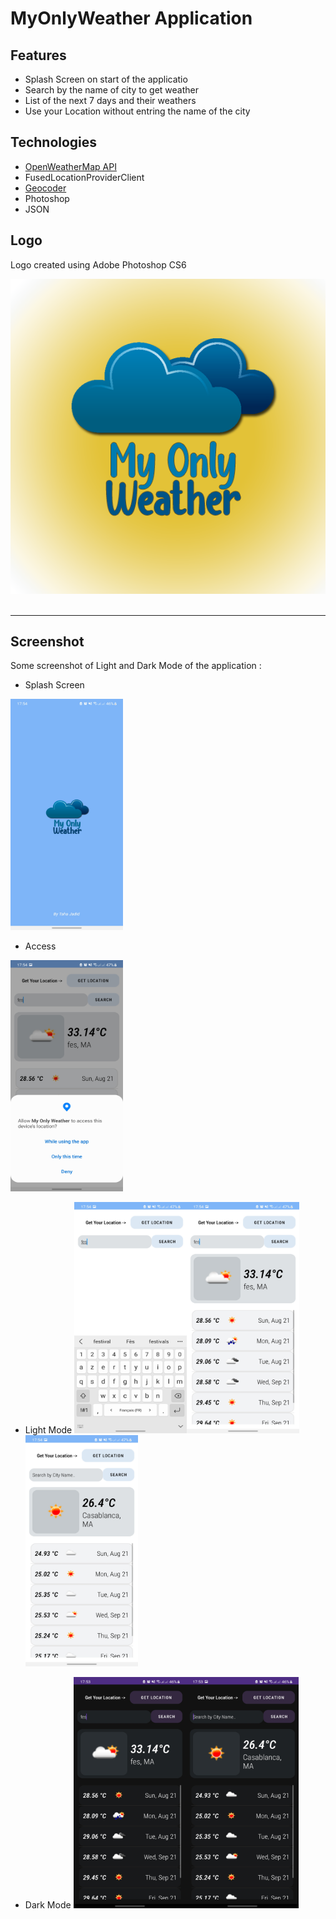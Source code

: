 # MyOnlyWeather Application


## Features
 - Splash Screen on start of the applicatio
 - Search by the name of city to get weather 
 - List of the next 7 days and their weathers
 - Use your Location without entring the name of the city

## Technologies

- [OpenWeatherMap API](https://openweathermap.org/guide)
- FusedLocationProviderClient
- [Geocoder](https://developers.google.com/maps/documentation/javascript/reference/geocoder)
- Photoshop
- JSON

## Logo
Logo created using Adobe Photoshop CS6

![image](https://github.com/tahajadid/MyOnlyWeather/blob/master/Img/MOW%20Logo.png) &nbsp;

---

## Screenshot

Some screenshot of Light and Dark Mode of the application :

- Splash Screen 
<img src="https://github.com/tahajadid/MyOnlyWeather/blob/master/Img/splash.jpg" width="180" height="370">

- Access
<img src="https://github.com/tahajadid/MyOnlyWeather/blob/master/Img/access.jpg" width="180" height="370">

- Light Mode
<img src="https://github.com/tahajadid/MyOnlyWeather/blob/master/Img/light01.jpg" width="180" height="370"><img src="https://github.com/tahajadid/MyOnlyWeather/blob/master/Img/light02.jpg" width="180" height="370"><img src="https://github.com/tahajadid/MyOnlyWeather/blob/master/Img/light03.jpg" width="180" height="370">

- Dark Mode
<img src="https://github.com/tahajadid/MyOnlyWeather/blob/master/Img/dark01.jpg" width="180" height="370"><img src="https://github.com/tahajadid/MyOnlyWeather/blob/master/Img/dark02.jpg" width="180" height="370">

